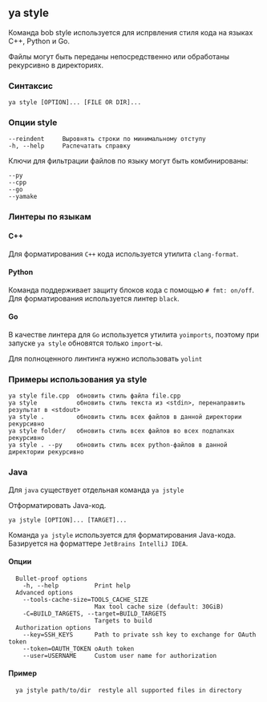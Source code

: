 ## ya style

Команда bob style используется для испрвления стиля кода на языках C++, Python и Go. 

Файлы могут быть переданы непосредственно или обработаны рекурсивно в директориях.

### Синтаксис 

`ya style [OPTION]... [FILE OR DIR]...`

### Опции style
```
--reindent     Выровнять строки по минимальному отступу
-h, --help     Распечатать справку
```
Ключи для фильтрации файлов по языку могут быть комбинированы:
```
--py
--cpp
--go
--yamake
```
### Линтеры по языкам

#### C++
Для форматирования `C++` кода используется утилита `clang-format`.

#### Python
Команда поддерживает защиту блоков кода с помощью `# fmt: on/off`. Для форматирования используется линтер `black`.

#### Go
В качестве линтера для `Go` используется утилита `yoimports`, поэтому при запуске `ya style` обновятся только `import`-ы.

Для полноценного линтинга нужно использовать `yolint`

### Примеры использования ya style
```
ya style file.cpp  обновить стиль файла file.cpp
ya style           обновить стиль текста из <stdin>, перенаправить результат в <stdout>
ya style .         обновить стиль всех файлов в данной директории рекурсивно
ya style folder/   обновить стиль всех файлов во всех подпапках рекурсивно
ya style . --py    обновить стиль всех python-файлов в данной директории рекурсивно
```

### Java
Для `java` существует отдельная команда `ya jstyle`

Отформатировать Java-код.

`ya jstyle [OPTION]... [TARGET]...`

Команда `ya jstyle` используется для форматирования Java-кода. Базируется на форматтере `JetBrains IntelliJ IDEA`.

#### Опции
```
  Bullet-proof options
    -h, --help          Print help
  Advanced options
    --tools-cache-size=TOOLS_CACHE_SIZE
                        Max tool cache size (default: 30GiB)
    -C=BUILD_TARGETS, --target=BUILD_TARGETS
                        Targets to build
  Authorization options
    --key=SSH_KEYS      Path to private ssh key to exchange for OAuth token
    --token=OAUTH_TOKEN oAuth token
    --user=USERNAME     Custom user name for authorization
```

#### Пример
```
  ya jstyle path/to/dir  restyle all supported files in directory
```
